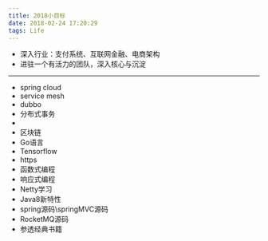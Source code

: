 ```yaml
---
title: 2018小目标
date: 2018-02-24 17:20:29
tags: Life
---
```


* 深入行业：支付系统、互联网金融、电商架构
* 进驻一个有活力的团队，深入核心与沉淀

---

* spring cloud
* service mesh
* dubbo
* 分布式事务
* 
* 区块链
* Go语言
* Tensorflow
* https
* 函数式编程
* 响应式编程
* Netty学习
* Java8新特性
* spring源码\springMVC源码
* RocketMQ源码
* 参透经典书籍